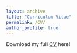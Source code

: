 ```yaml
---
layout: archive
title: "Curriculum Vitae"
permalink: /CV/
author_profile: true
---
```


Download my full [CV](files/YuxinChen_CV_Sept25.pdf) here!




  

